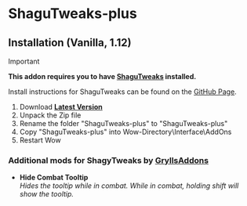 # ShaguTweaks-plus

## Installation (Vanilla, 1.12)

> [!IMPORTANT]
>
> **This addon requires you to have [ShaguTweaks](https://github.com/shagu/ShaguTweaks) installed.**
>
> Install instructions for ShaguTweaks can be found on the [GitHub Page](https://github.com/shagu/ShaguTweaks).

1. Download **[Latest Version](https://github.com/DBFBlackbull/ShaguTweaks-DBFBlackbull/archive/master.zip)**
2. Unpack the Zip file
3. Rename the folder "ShaguTweaks-plus" to "ShaguTweaks-plus"
4. Copy "ShaguTweaks-plus" into Wow-Directory\Interface\AddOns
5. Restart Wow

### Additional mods for ShagyTweaks by [GryllsAddons](https://github.com/GryllsAddons/ShaguTweaks-mods)

- **Hide Combat Tooltip**  
  *Hides the tooltip while in combat. While in combat, holding shift will show the tooltip.*

